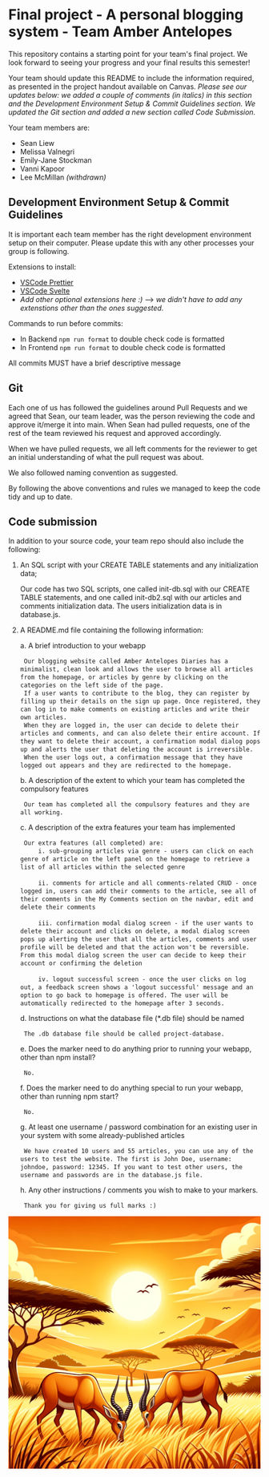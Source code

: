 # Final project - A personal blogging system - Team Amber Antelopes

This repository contains a starting point for your team's final project. We look forward to seeing your progress and your final results this semester!

Your team should update this README to include the information required, as presented in the project handout available on Canvas. _Please see our updates below: we added a couple of comments (in italics) in this section and the Development Environment Setup & Commit Guidelines section. We updated the Git section and added a new section called Code Submission._

Your team members are:
- Sean Liew
- Melissa Valnegri
- Emily-Jane Stockman
- Vanni Kapoor
- Lee McMillan _(withdrawn)_

## Development Environment Setup & Commit Guidelines

It is important each team member has the right development environment setup on their computer.
Please update this with any other processes your group is following.

Extensions to install:

- [VSCode Prettier](https://marketplace.visualstudio.com/items?itemName=esbenp.prettier-vscode)
- [VSCode Svelte](https://marketplace.visualstudio.com/items?itemName=svelte.svelte-vscode)
- _Add other optional extensions here :)_ --> _we didn't have to add any extenstions other than the ones suggested._

Commands to run before commits:

- In Backend `npm run format` to double check code is formatted
- In Frontend `npm run format` to double check code is formatted

All commits MUST have a brief descriptive message

## Git

Each one of us has followed the guidelines around Pull Requests and we agreed that Sean, our team leader, was the person reviewing the code and approve it/merge it into main. When Sean had pulled requests, one of the rest of the team reviewed his request and approved accordingly.

When we have pulled requests, we all left comments for the reviewer to get an initial understanding of what the pull request was about.

We also followed naming convention as suggested.

By following the above conventions and rules we managed to keep the code tidy and up to date.

## Code submission

In addition to your source code, your team repo should also include the following:

1. An SQL script with your CREATE TABLE statements and any initialization data;

    Our code has two SQL scripts, one called init-db.sql with our CREATE TABLE statements, and one called init-db2.sql with our articles and comments initialization data. The users initialization data is in database.js.
2. A README.md file containing the following information:

    a. A brief introduction to your webapp

        Our blogging website called Amber Antelopes Diaries has a minimalist, clean look and allows the user to browse all articles from the homepage, or articles by genre by clicking on the categories on the left side of the page. 
        If a user wants to contribute to the blog, they can register by filling up their details on the sign up page. Once registered, they can log in to make comments on existing articles and write their own articles.
        When they are logged in, the user can decide to delete their articles and comments, and can also delete their entire account. If they want to delete their account, a confirmation modal dialog pops up and alerts the user that deleting the account is irreversible.
        When the user logs out, a confirmation message that they have logged out appears and they are redirected to the homepage.

    b. A description of the extent to which your team has completed the compulsory features

        Our team has completed all the compulsory features and they are all working.

    c. A description of the extra features your team has implemented

        Our extra features (all completed) are:
            i. sub-grouping articles via genre - users can click on each genre of article on the left panel on the homepage to retrieve a list of all articles within the selected genre

            ii. comments for article and all comments-related CRUD - once logged in, users can add their comments to the article, see all of their comments in the My Comments section on the navbar, edit and delete their comments

            iii. confirmation modal dialog screen - if the user wants to delete their account and clicks on delete, a modal dialog screen pops up alerting the user that all the articles, comments and user profile will be deleted and that the action won't be reversible. From this modal dialog screen the user can decide to keep their account or confirming the deletion 

            iv. logout successful screen - once the user clicks on log out, a feedback screen shows a 'logout successful' message and an option to go back to homepage is offered. The user will be automatically redirected to the homepage after 3 seconds.

    d. Instructions on what the database file (*.db file) should be named

        The .db database file should be called project-database.

    e. Does the marker need to do anything prior to running your webapp, other than npm install?

        No.

    f. Does the marker need to do anything special to run your webapp, other than running npm start?

        No.

    g. At least one username / password combination for an existing user in your system with some already-published articles

        We have created 10 users and 55 articles, you can use any of the users to test the website. The first is John Doe, username: johndoe, password: 12345. If you want to test other users, the username and passwords are in the database.js file.

    h. Any other instructions / comments you wish to make to your markers.

        Thank you for giving us full marks :)

![](./backend/public/images/Amber%20Antelopes.webp)
